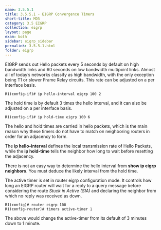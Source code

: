 ```yaml
---
name: 3.5.5.1
title: 3.5.5.1 - EIGRP Convergence Timers
short-title: MD5
category: 3.5 EIGRP
collection: eigrp
layout: page
exam: both
sidebar: eigrp_sidebar
permalink: 3.5.5.1.html
folder: eigrp
---
```

EIGRP sends out Hello packets every 5 seconds by default on high bandwidth links and 60 seconds on low bandwidth multipoint links. Almost all of today’s networks classify as high bandwidth, with the only exception being T1 or slower Frame Relay circuits. This rate can be adjusted on a per interface basis.
```
R1(config-if)# ip hello-interval eigrp 100 2
```

The hold time is by default 3 times the hello interval, and it can also be adjusted on a per interface basis.
```
R1(config-if)# ip hold-time eigrp 100 6
```

The hello and hold times are carried in hello packets, which is the main reason why these timers do not have to match on neighboring routers in order for an adjacency to form.

The **ip hello-interval** defines the local transmission rate of Hello Packets, while the **ip hold-time** tells the neighbor how long to wait before resetting the adjacency.

There is not an easy way to determine the hello interval from **show ip eigrp neighbors**. You must deduce the likely interval from the hold time.

The active timer is set in router eigrp configuration mode. It controls how long an EIGRP router will wait for a reply to a query message before considering the route *Stuck in Active (SIA)* and declaring the neighbor from which no reply was received as down.
```
R1(config)# router eigrp 100
R1(config-router)# timers active-timer 1
```
The above would change the active-timer from its default of 3 minutes down to 1 minute.
